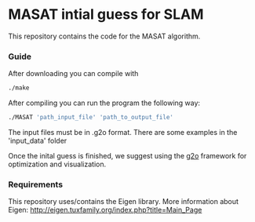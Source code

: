 MASAT intial guess for SLAM
============================================
This repository contains the code for the MASAT algorithm. 

### Guide
After downloading you can compile with 
```sh
./make
```
After compiling you can run the program the following way:
```sh
./MASAT 'path_input_file' 'path_to_output_file'
```
The input files must be in .g2o format. There are some examples in the 'input_data' folder

Once the inital guess is finished, we suggest using the [g2o](https://github.com/RainerKuemmerle/g2o) framework for optimization and visualization.



### Requirements
This repository uses/contains the Eigen library. 
More information about Eigen:
http://eigen.tuxfamily.org/index.php?title=Main_Page

